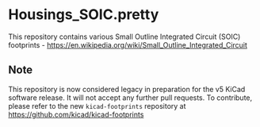 # Housings_SOIC.pretty

This repository contains various Small Outline Integrated Circuit (SOIC) footprints - https://en.wikipedia.org/wiki/Small_Outline_Integrated_Circuit


## Note

This repository is now considered legacy in preparation for the v5 KiCad software release. It will not accept any further pull requests. To contribute, please refer to the new `kicad-footprints` repository at https://github.com/kicad/kicad-footprints
